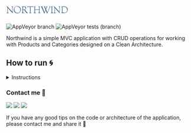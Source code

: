 # <img src="res/logo.png" height="22">

![AppVeyor branch](https://img.shields.io/appveyor/build/Srul1k/Northwind/master?logo=appveyor) ![AppVeyor tests (branch)](https://img.shields.io/appveyor/tests/Srul1k/Northwind/master?logo=appveyor)

Northwind is a simple MVC application with CRUD operations for working with Products and Categories designed on a Clean Architecture.

## How to run :cyclone:
<details>
<summary>Instructions</summary>

// TODO: add instructions

[script](res/northwind.sql)  
[folder](res)

</details>

### Contact me :unicorn:

<a href="https://t.me/Srul1k">
    <img src="https://img.shields.io/badge/Telegram-2CA5E0?&logo=telegram&logoColor=white"></a>
<a href="https://discordapp.com/users/855782773403025440/">
    <img src="https://img.shields.io/badge/Discord-%237289DA.svg?&logo=discord&logoColor=white"></a>  
<a href="mailto:srul1k@protonmail.com">
    <img src="https://img.shields.io/badge/ProtonMail-8B89CC?&logo=protonmail&logoColor=white"></a>  

If you have any good tips on the code or architecture of the application, please contact me and share it :purple_heart:
